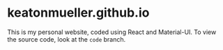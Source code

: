 # keatonmueller.github.io
This is my personal website, coded using React and Material-UI.
To view the source code, look at the `code` branch.

